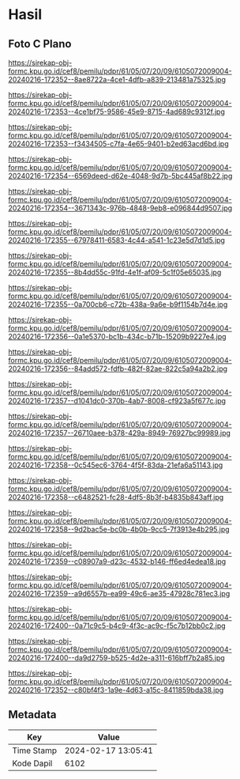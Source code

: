 # Hasil

## Foto C Plano

https://sirekap-obj-formc.kpu.go.id/cef8/pemilu/pdpr/61/05/07/20/09/6105072009004-20240216-172352--8ae8722a-4ce1-4dfb-a839-213481a75325.jpg

https://sirekap-obj-formc.kpu.go.id/cef8/pemilu/pdpr/61/05/07/20/09/6105072009004-20240216-172353--4ce1bf75-9586-45e9-8715-4ad689c9312f.jpg

https://sirekap-obj-formc.kpu.go.id/cef8/pemilu/pdpr/61/05/07/20/09/6105072009004-20240216-172353--f3434505-c7fa-4e65-9401-b2ed63acd6bd.jpg

https://sirekap-obj-formc.kpu.go.id/cef8/pemilu/pdpr/61/05/07/20/09/6105072009004-20240216-172354--6569deed-d62e-4048-9d7b-5bc445af8b22.jpg

https://sirekap-obj-formc.kpu.go.id/cef8/pemilu/pdpr/61/05/07/20/09/6105072009004-20240216-172354--3671343c-976b-4848-9eb8-e096844d9507.jpg

https://sirekap-obj-formc.kpu.go.id/cef8/pemilu/pdpr/61/05/07/20/09/6105072009004-20240216-172355--67978411-6583-4c44-a541-1c23e5d7d1d5.jpg

https://sirekap-obj-formc.kpu.go.id/cef8/pemilu/pdpr/61/05/07/20/09/6105072009004-20240216-172355--8b4dd55c-91fd-4e1f-af09-5c1f05e65035.jpg

https://sirekap-obj-formc.kpu.go.id/cef8/pemilu/pdpr/61/05/07/20/09/6105072009004-20240216-172355--0a700cb6-c72b-438a-9a6e-b9f1154b7d4e.jpg

https://sirekap-obj-formc.kpu.go.id/cef8/pemilu/pdpr/61/05/07/20/09/6105072009004-20240216-172356--0a1e5370-bc1b-434c-b71b-15209b9227e4.jpg

https://sirekap-obj-formc.kpu.go.id/cef8/pemilu/pdpr/61/05/07/20/09/6105072009004-20240216-172356--84add572-fdfb-482f-82ae-822c5a94a2b2.jpg

https://sirekap-obj-formc.kpu.go.id/cef8/pemilu/pdpr/61/05/07/20/09/6105072009004-20240216-172357--d1041dc0-370b-4ab7-8008-cf923a5f677c.jpg

https://sirekap-obj-formc.kpu.go.id/cef8/pemilu/pdpr/61/05/07/20/09/6105072009004-20240216-172357--26710aee-b378-429a-8949-76927bc99989.jpg

https://sirekap-obj-formc.kpu.go.id/cef8/pemilu/pdpr/61/05/07/20/09/6105072009004-20240216-172358--0c545ec6-3764-4f5f-83da-21efa6a51143.jpg

https://sirekap-obj-formc.kpu.go.id/cef8/pemilu/pdpr/61/05/07/20/09/6105072009004-20240216-172358--c6482521-fc28-4df5-8b3f-b4835b843aff.jpg

https://sirekap-obj-formc.kpu.go.id/cef8/pemilu/pdpr/61/05/07/20/09/6105072009004-20240216-172358--9d2bac5e-bc0b-4b0b-9cc5-7f3913e4b295.jpg

https://sirekap-obj-formc.kpu.go.id/cef8/pemilu/pdpr/61/05/07/20/09/6105072009004-20240216-172359--c08907a9-d23c-4532-b146-ff6ed4edea18.jpg

https://sirekap-obj-formc.kpu.go.id/cef8/pemilu/pdpr/61/05/07/20/09/6105072009004-20240216-172359--a9d6557b-ea99-49c6-ae35-47928c781ec3.jpg

https://sirekap-obj-formc.kpu.go.id/cef8/pemilu/pdpr/61/05/07/20/09/6105072009004-20240216-172400--0a71c9c5-b4c9-4f3c-ac9c-f5c7b12bb0c2.jpg

https://sirekap-obj-formc.kpu.go.id/cef8/pemilu/pdpr/61/05/07/20/09/6105072009004-20240216-172400--da9d2759-b525-4d2e-a311-616bff7b2a85.jpg

https://sirekap-obj-formc.kpu.go.id/cef8/pemilu/pdpr/61/05/07/20/09/6105072009004-20240216-172352--c80bf4f3-1a9e-4d63-a15c-8411859bda38.jpg


## Metadata

| Key        | Value               |
| ---------- | ------------------- |
| Time Stamp | 2024-02-17 13:05:41 |
| Kode Dapil | 6102                |



